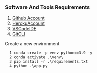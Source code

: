 ### Software And Tools Requirements

1. [Github Account](https://github.com)
2. [HerokuAccount](https://heroku.com)
3. [VSCodeIDE](https://code.visualstudio.com/)
4. [GitCLI](https://git-scm.com/book/en/v2/Getting-Started-The-Command-Line)

Create a new environment

```
  1 conda create -p venv python==3.9 -y
  2 conda activate .\venv\
  3 pip install -r .\requirements.txt
  4 python .\app.py
```
